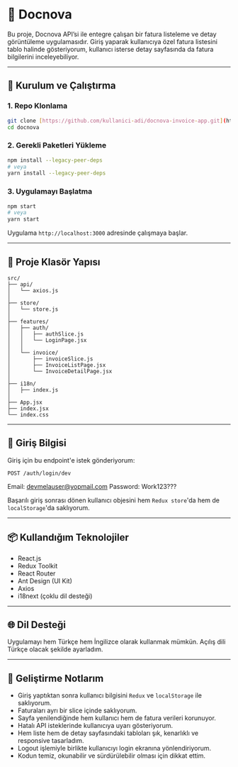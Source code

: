 # 📄 Docnova

Bu proje, Docnova API’si ile entegre çalışan bir fatura listeleme ve detay görüntüleme uygulamasıdır. Giriş yaparak kullanıcıya özel fatura listesini tablo halinde gösteriyorum, kullanıcı isterse detay sayfasında da fatura bilgilerini inceleyebiliyor.

---

## 🚀 Kurulum ve Çalıştırma

### 1. Repo Klonlama

```bash
git clone [https://github.com/kullanici-adi/docnova-invoice-app.git](https://github.com/eraydmrcoglu/docnova-task.git)
cd docnova
```

### 2. Gerekli Paketleri Yükleme

```bash
npm install --legacy-peer-deps
# veya
yarn install --legacy-peer-deps
```

### 3. Uygulamayı Başlatma

```bash
npm start
# veya
yarn start
```

Uygulama `http://localhost:3000` adresinde çalışmaya başlar.

---

## 📂 Proje Klasör Yapısı

```
src/
├── api/                     
│   └── axios.js
│
├── store/                     
│   └── store.js
│
├── features/
│   ├── auth/               
│   │   ├── authSlice.js
│   │   └── LoginPage.jsx
│   │
│   └── invoice/             
│       ├── invoiceSlice.js
│       ├── InvoiceListPage.jsx
│       └── InvoiceDetailPage.jsx
│
├── i18n/                    
│   ├── index.js
│
├── App.jsx                  
├── index.jsx                
└── index.css                
```

---

## 🔐 Giriş Bilgisi

Giriş için bu endpoint'e istek gönderiyorum:

```http
POST /auth/login/dev
```

Email: devmelauser@yopmail.com
Password: Work123???

Başarılı giriş sonrası dönen kullanıcı objesini hem `Redux store`'da hem de `localStorage`'da saklıyorum.

---

## 📦 Kullandığım Teknolojiler

- React.js
- Redux Toolkit
- React Router
- Ant Design (UI Kit)
- Axios
- i18next (çoklu dil desteği)

---

## 🌐 Dil Desteği

Uygulamayı hem Türkçe hem İngilizce olarak kullanmak mümkün. Açılış dili Türkçe olacak şekilde ayarladım.

---

## 🧠 Geliştirme Notlarım

- Giriş yaptıktan sonra kullanıcı bilgisini `Redux` ve `localStorage` ile saklıyorum.
- Faturaları ayrı bir slice içinde saklıyorum.
- Sayfa yenilendiğinde hem kullanıcı hem de fatura verileri korunuyor.
- Hatalı API isteklerinde kullanıcıya uyarı gösteriyorum.
- Hem liste hem de detay sayfasındaki tabloları şık, kenarlıklı ve responsive tasarladım.
- Logout işlemiyle birlikte kullanıcıyı login ekranına yönlendiriyorum.
- Kodun temiz, okunabilir ve sürdürülebilir olması için dikkat ettim.

